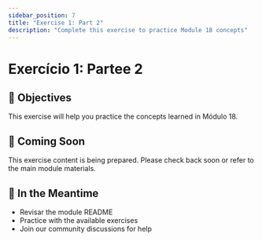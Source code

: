 ```yaml
---
sidebar_position: 7
title: "Exercise 1: Part 2"
description: "Complete this exercise to practice Module 18 concepts"
---
```


# Exercício 1: Partee 2

## 🎯 Objectives

This exercise will help you practice the concepts learned in Módulo 18.

## 📝 Coming Soon

This exercise content is being prepared. Please check back soon or refer to the main module materials.

## 🚀 In the Meantime

- Revisar the module README
- Practice with the available exercises
- Join our community discussions for help
